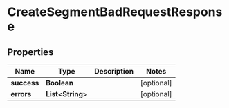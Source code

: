 

# CreateSegmentBadRequestResponse


## Properties

| Name | Type | Description | Notes |
|------------ | ------------- | ------------- | -------------|
|**success** | **Boolean** |  |  [optional] |
|**errors** | **List&lt;String&gt;** |  |  [optional] |



